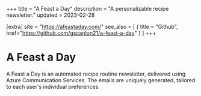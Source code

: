 +++
title = "A Feast a Day"
description = "A personalizable recipe newsletter."
updated = 2023-02-28

[extra]
site = "https://afeastaday.com/"
see_also = [
  { title = "Github", href="https://github.com/gscanlon21/a-feast-a-day" }
]
+++

# A Feast a Day

A Feast a Day is an automated recipe routine newsletter, delivered using Azure Communication Services. The emails are uniquely generated, tailored to each user's individual preferences.